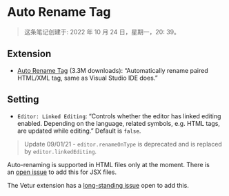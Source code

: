 # Auto Rename Tag

> 这条笔记创建于: 2022 年 10 月 24 日，星期一，20: 39。

## Extension

- [Auto Rename Tag](https://marketplace.visualstudio.com/items?itemName=formulahendry.auto-rename-tag) (3.3M downloads): “Automatically rename paired HTML/XML tag, same as Visual Studio IDE does.”

## Setting

- `Editor: Linked Editing`: “Controls whether the editor has linked editing enabled. Depending on the language, related symbols, e.g. HTML tags, are updated while editing.” Default is `false`.

> Update 09/01/21 - `editor.renameOnType` is deprecated and is replaced by `editor.linkedEditing`.

Auto-renaming is supported in HTML files only at the moment. There is an [open issue](https://github.com/microsoft/vscode/issues/85707) to add this for JSX files.

The Vetur extension has a [long-standing issue](https://github.com/vuejs/vetur/issues/565) open to add this.
